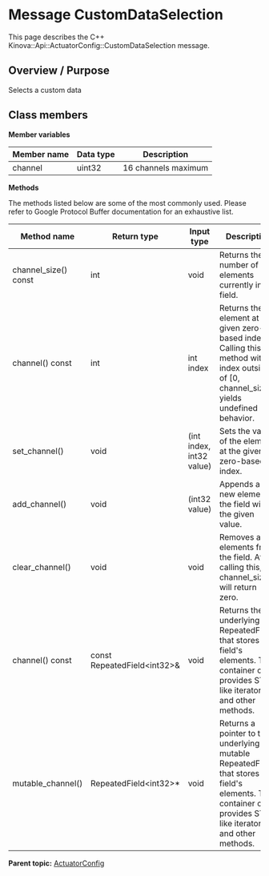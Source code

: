 # Message CustomDataSelection

This page describes the C++ Kinova::Api::ActuatorConfig::CustomDataSelection message.

## Overview / Purpose

Selects a custom data

## Class members

 **Member variables** 

|Member name|Data type|Description|
|-----------|---------|-----------|
|channel|uint32|16 channels maximum|

 **Methods** 

The methods listed below are some of the most commonly used. Please refer to Google Protocol Buffer documentation for an exhaustive list.

|Method name|Return type|Input type|Description|
|-----------|-----------|----------|-----------|
|channel\_size\(\) const|int|void|Returns the number of elements currently in the field.|
|channel\(\) const|int|int index|Returns the element at the given zero-based index. Calling this method with index outside of \[0, channel\_size\(\)\) yields undefined behavior.|
|set\_channel\(\)|void|\(int index, int32 value\)|Sets the value of the element at the given zero-based index.|
|add\_channel\(\)|void|\(int32 value\)|Appends a new element to the field with the given value.|
|clear\_channel\(\)|void|void|Removes all elements from the field. After calling this, channel\_size\(\) will return zero.|
|channel\(\) const|const RepeatedField<int32\>&|void|Returns the underlying RepeatedField that stores the field's elements. This container class provides STL-like iterators and other methods.|
|mutable\_channel\(\)|RepeatedField<int32\>\*|void|Returns a pointer to the underlying mutable RepeatedField that stores the field's elements. This container class provides STL-like iterators and other methods.|

**Parent topic:** [ActuatorConfig](../references/summary_ActuatorConfig.md)

